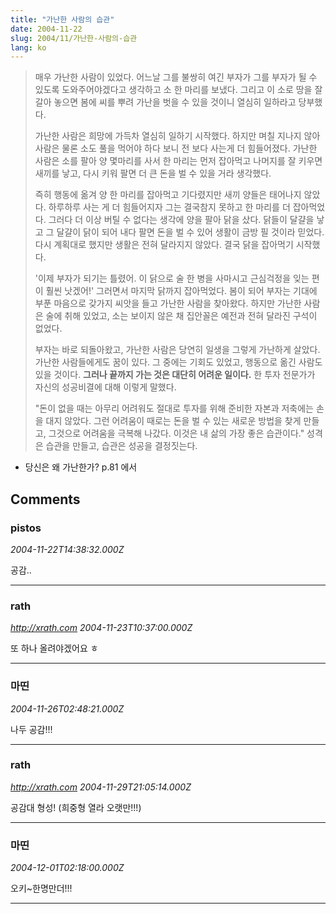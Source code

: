 ```yaml
---
title: "가난한 사람의 습관"
date: 2004-11-22
slug: 2004/11/가난한-사람의-습관
lang: ko
---
```


> 매우 가난한 사람이 있었다. 어느날 그를 불쌍히 여긴 부자가 그를 부자가 될 수 있도록 도와주어야겠다고 생각하고 소 한 마리를 보냈다. 그리고 이 소로 땅을 잘 갈아 놓으면 봄에 씨를 뿌려 가난을 벗을 수 있을 것이니 열심히 일하라고 당부했다.
> 
> 가난한 사람은 희망에 가득차 열심히 일하기 시작했다. 하지만 며칠 지나지 않아 사람은 물론 소도 풀을 먹어야 하다 보니 전 보다 사는게 더 힘들어졌다. 
> 가난한 사람은 소를 팔아 양 몇마리를 사서 한 마리는 먼저 잡아먹고 나머지를 잘 키우면 새끼를 낳고, 다시 키워 팔면 더 큰 돈을 벌 수 있을 거라 생각했다.
>
> 즉히 행동에 옮겨 양 한 마리를 잡아먹고 기다렸지만 새끼 양들은 태어나지 않았다. 하루하루 사는 게 더 힘들어지자 그는 결국참지 못하고 한 마리를 더 잡아먹었다. 그러다 더 이상 버틸 수 없다는 생각에 양을 팔아 닭을 샀다. 닭들이 달걀을 낳고 그 달걀이 닭이 되어 내다 팔면 돈을 벌 수 있어 생활이 금방 필 것이라 믿었다. 다시 계획대로 했지만 생활은 전혀 달라지지 않았다. 결국 닭을 잡아먹기 시작했다.
>
> '이제 부자가 되기는 틀렸어. 이 닭으로 술 한 병을 사마시고 근심걱정을 잊는 편이 훨씬 낫겠어!' 그러면서 마지막 닭까지 잡아먹었다. 
> 봄이 되어 부자는 기대에 부푼 마음으로 갖가지 씨앗을 들고 가난한 사람을 찾아왔다. 하지만 가난한 사람은 술에 취해 있었고, 소는 보이지 않은 채 집안꼴은 예전과 전혀 달라진 구석이 없었다.
>
> 부자는 바로 되돌아왔고, 가난한 사람은 당연히 일생을 그렇게 가난하게 살았다. 가난한 사람들에게도 꿈이 있다. 그 중에는 기회도 있었고, 행동으로 옮긴 사람도 있을 것이다. **그러나 끝까지 가는 것은 대단히 어려운 일이다.**
> 한 투자 전문가가 자신의 성공비결에 대해 이렇게 말했다. 
>
> "돈이 없을 때는 아무리 어려워도 절대로 투자를 위해 준비한 자본과 저축에는 손을 대지 않았다. 그런 어려움이 때로는 돈을 벌 수 있는 새로운 방법을 찾게 만들고, 그것으로 어려움을 극복해 나갔다.
> 이것은 내 삶의 가장 좋은 습관이다."
> 성격은 습관을 만들고, 습관은 성공을 결정짓는다.

- 당신은 왜 가난한가? p.81 에서

## Comments

### pistos
*2004-11-22T14:38:32.000Z*

공감..

---

### rath
*http://xrath.com*
*2004-11-23T10:37:00.000Z*

또 하나 올려야겠어요 ㅎ

---

### 마띤
*2004-11-26T02:48:21.000Z*

나두 공감!!!

---

### rath
*http://xrath.com*
*2004-11-29T21:05:14.000Z*

공감대 형성! (희중형 열라 오랫만!!!)

---

### 마띤
*2004-12-01T02:18:00.000Z*

오키~한명만더!!!

---


